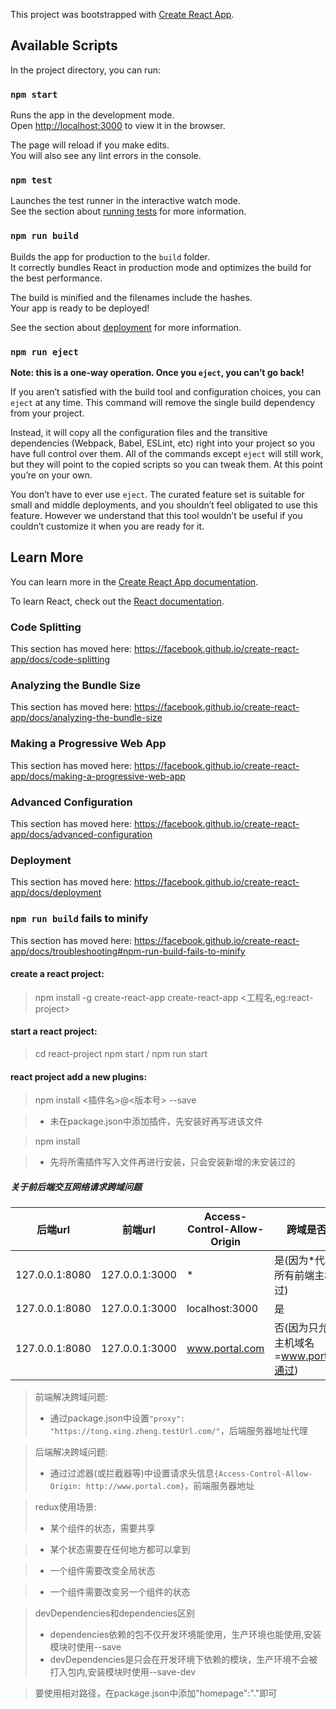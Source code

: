 This project was bootstrapped with [Create React App](https://github.com/facebook/create-react-app).

## Available Scripts

In the project directory, you can run:

### `npm start`

Runs the app in the development mode.<br>
Open [http://localhost:3000](http://localhost:3000) to view it in the browser.

The page will reload if you make edits.<br>
You will also see any lint errors in the console.

### `npm test`

Launches the test runner in the interactive watch mode.<br>
See the section about [running tests](https://facebook.github.io/create-react-app/docs/running-tests) for more information.

### `npm run build`

Builds the app for production to the `build` folder.<br>
It correctly bundles React in production mode and optimizes the build for the best performance.

The build is minified and the filenames include the hashes.<br>
Your app is ready to be deployed!

See the section about [deployment](https://facebook.github.io/create-react-app/docs/deployment) for more information.

### `npm run eject`

**Note: this is a one-way operation. Once you `eject`, you can’t go back!**

If you aren’t satisfied with the build tool and configuration choices, you can `eject` at any time. This command will remove the single build dependency from your project.

Instead, it will copy all the configuration files and the transitive dependencies (Webpack, Babel, ESLint, etc) right into your project so you have full control over them. All of the commands except `eject` will still work, but they will point to the copied scripts so you can tweak them. At this point you’re on your own.

You don’t have to ever use `eject`. The curated feature set is suitable for small and middle deployments, and you shouldn’t feel obligated to use this feature. However we understand that this tool wouldn’t be useful if you couldn’t customize it when you are ready for it.

## Learn More

You can learn more in the [Create React App documentation](https://facebook.github.io/create-react-app/docs/getting-started).

To learn React, check out the [React documentation](https://reactjs.org/).

### Code Splitting

This section has moved here: https://facebook.github.io/create-react-app/docs/code-splitting

### Analyzing the Bundle Size

This section has moved here: https://facebook.github.io/create-react-app/docs/analyzing-the-bundle-size

### Making a Progressive Web App

This section has moved here: https://facebook.github.io/create-react-app/docs/making-a-progressive-web-app

### Advanced Configuration

This section has moved here: https://facebook.github.io/create-react-app/docs/advanced-configuration

### Deployment

This section has moved here: https://facebook.github.io/create-react-app/docs/deployment

### `npm run build` fails to minify

This section has moved here: https://facebook.github.io/create-react-app/docs/troubleshooting#npm-run-build-fails-to-minify


#### create a react project:

> npm install -g create-react-app
> create-react-app <工程名,eg:react-project>

#### start a react project:

> cd react-project
> npm start  /  npm run start

#### react project add a new plugins: 

> npm install <插件名>@<版本号> --save  

>- 未在package.json中添加插件，先安装好再写进该文件

> npm install

>- 先将所需插件写入文件再进行安装，只会安装新增的未安装过的

##### 关于前后端交互网络请求跨域问题

|后端url|前端url|Access-Control-Allow-Origin|跨域是否成功|
|------|------|---------------------------|----------|
| 127.0.0.1:8080 | 127.0.0.1:3000 |  * |  是(因为*代表允许所有前端主机ip通过) |
| 127.0.0.1:8080 | 127.0.0.1:3000 |  localhost:3000  |  是 |
| 127.0.0.1:8080 | 127.0.0.1:3000 |  www.portal.com  |  否(因为只允许前端主机域名=www.portal.com通过) |


> 前端解决跨域问题:  
>- 通过package.json中设置`"proxy": "https://tong.xing.zheng.testUrl.com/"`，后端服务器地址代理

> 后端解决跨域问题:
>- 通过过滤器(或拦截器等)中设置请求头信息`{Access-Control-Allow-Origin: http://www.portal.com}`，前端服务器地址


> redux使用场景:
>- 某个组件的状态，需要共享   
       
>- 某个状态需要在任何地方都可以拿到   
  
>- 一个组件需要改变全局状态 

>- 一个组件需要改变另一个组件的状态

> devDependencies和dependencies区别
>- dependencies依赖的包不仅开发环境能使用，生产环境也能使用,安装模块时使用--save
>- devDependencies是只会在开发环境下依赖的模块，生产环境不会被打入包内,安装模块时使用--save-dev


> 要使用相对路径，在package.json中添加"homepage":"."即可
  
